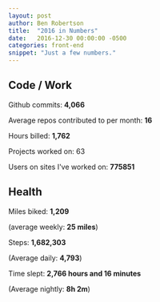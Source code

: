 ```yaml
---
layout: post
author: Ben Robertson
title:  "2016 in Numbers"
date:   2016-12-30 00:00:00 -0500
categories: front-end
snippet: "Just a few numbers."
---
```


## Code / Work

Github commits: **4,066**

Average repos contributed to per month: **16**

Hours billed:  **1,762**

Projects worked on: 63

Users on sites I've worked on: **775851**

## Health

Miles biked: **1,209**

(average weekly: **25 miles**)

Steps: **1,682,303**

(Average daily: **4,793**)

Time slept: **2,766 hours and 16 minutes**

(Average nightly: **8h 2m**)
